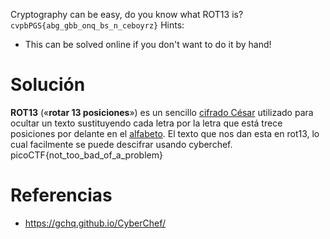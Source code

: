 Cryptography can be easy, do you know what ROT13 is? `cvpbPGS{abg_gbb_onq_bs_n_ceboyrz}`
Hints:
- This can be solved online if you don't want to do it by hand!
# Solución
**ROT13** («**rotar 13 posiciones**») es un sencillo [cifrado César](https://es.wikipedia.org/wiki/Cifrado_C%C3%A9sar "Cifrado César") utilizado para ocultar un texto sustituyendo cada letra por la letra que está trece posiciones por delante en el [alfabeto](https://es.wikipedia.org/wiki/Alfabeto "Alfabeto").
El texto que nos dan esta en rot13, lo cual facilmente se puede descifrar usando cyberchef.
picoCTF{not_too_bad_of_a_problem}

# Referencias
- https://gchq.github.io/CyberChef/